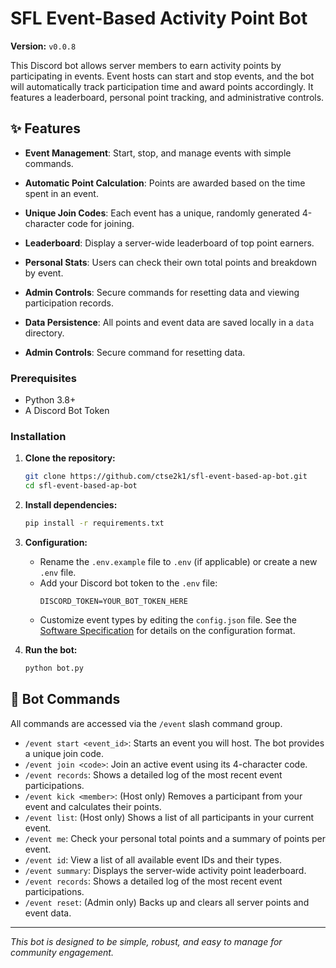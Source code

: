 # SFL Event-Based Activity Point Bot

**Version:** `v0.0.8`

This Discord bot allows server members to earn activity points by participating in events. Event hosts can start and stop events, and the bot will automatically track participation time and award points accordingly. It features a leaderboard, personal point tracking, and administrative controls.

## ✨ Features

- **Event Management**: Start, stop, and manage events with simple commands.
- **Automatic Point Calculation**: Points are awarded based on the time spent in an event.
- **Unique Join Codes**: Each event has a unique, randomly generated 4-character code for joining.
- **Leaderboard**: Display a server-wide leaderboard of top point earners.
- **Personal Stats**: Users can check their own total points and breakdown by event.
- **Admin Controls**: Secure commands for resetting data and viewing participation records.
- **Data Persistence**: All points and event data are saved locally in a `data` directory.

- **Admin Controls**: Secure command for resetting data.

### Prerequisites

- Python 3.8+
- A Discord Bot Token

### Installation

1.  **Clone the repository:**
    ```bash
    git clone https://github.com/ctse2k1/sfl-event-based-ap-bot.git
    cd sfl-event-based-ap-bot
    ```

2.  **Install dependencies:**
    ```bash
    pip install -r requirements.txt
    ```

3.  **Configuration:**
    - Rename the `.env.example` file to `.env` (if applicable) or create a new `.env` file.
    - Add your Discord bot token to the `.env` file:
      ```
      DISCORD_TOKEN=YOUR_BOT_TOKEN_HERE
      ```
    - Customize event types by editing the `config.json` file. See the [Software Specification](SOFTWARE_SPECIFICATION.md) for details on the configuration format.

4.  **Run the bot:**
    ```bash
    python bot.py
    ```

## 🤖 Bot Commands

All commands are accessed via the `/event` slash command group.

-   `/event start <event_id>`: Starts an event you will host. The bot provides a unique join code.
-   `/event join <code>`: Join an active event using its 4-character code.
-   `/event records`: Shows a detailed log of the most recent event participations.
-   `/event kick <member>`: (Host only) Removes a participant from your event and calculates their points.
-   `/event list`: (Host only) Shows a list of all participants in your current event.
-   `/event me`: Check your personal total points and a summary of points per event.
-   `/event id`: View a list of all available event IDs and their types.
-   `/event summary`: Displays the server-wide activity point leaderboard.
-   `/event records`: Shows a detailed log of the most recent event participations.
-   `/event reset`: (Admin only) Backs up and clears all server points and event data.

---
*This bot is designed to be simple, robust, and easy to manage for community engagement.*
